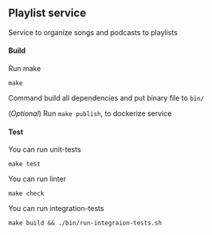 ## Playlist service

Service to organize songs and podcasts to playlists

#### Build

Run make

```shell
make
```

Command build all dependencies and put binary file to `bin/` 

(_Optional_) Run `make publish`, to dockerize service


#### Test

You can run unit-tests
```shell
make test
```

You can run linter
```shell
make check
```

You can run integration-tests

```shell
make build && ./bin/run-integraion-tests.sh
```